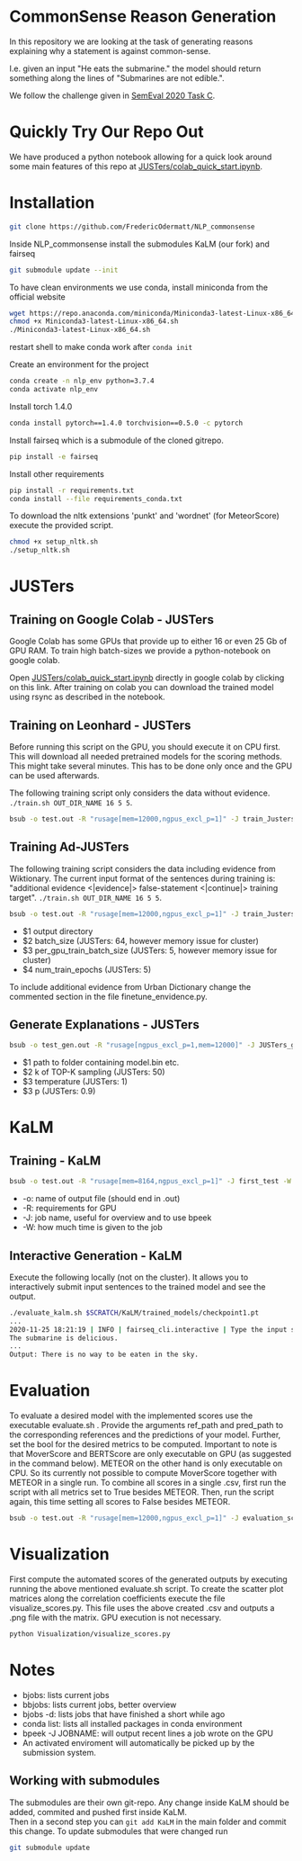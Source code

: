 # CommonSense Reason Generation

In this repository we are looking at the task of generating reasons explaining why a statement is against common-sense.

I.e. given an input "He eats the submarine." the model should return something along the lines of "Submarines are not edible.".

We follow the challenge given in [SemEval 2020 Task C](https://competitions.codalab.org/competitions/21080#learn_the_details).

# Quickly Try Our Repo Out

We have produced a python notebook allowing for a quick look around some main features of this repo at [JUSTers/colab_quick_start.ipynb](https://colab.research.google.com/github/FredericOdermatt/NLP_commonsense/blob/master/JUSTers/colab_quick_start.ipynb).

# Installation

```bash
git clone https://github.com/FredericOdermatt/NLP_commonsense
```

Inside NLP_commonsense install the submodules KaLM (our fork) and fairseq
```bash
git submodule update --init
```

To have clean environments we use conda, install miniconda from the official website
```bash
wget https://repo.anaconda.com/miniconda/Miniconda3-latest-Linux-x86_64.sh
chmod +x Miniconda3-latest-Linux-x86_64.sh
./Miniconda3-latest-Linux-x86_64.sh
```

restart shell to make conda work after  `conda init`

Create an environment for the project
```bash
conda create -n nlp_env python=3.7.4
conda activate nlp_env
```
Install torch 1.4.0
```bash
conda install pytorch==1.4.0 torchvision==0.5.0 -c pytorch
```
Install fairseq which is a submodule of the cloned gitrepo.
```bash
pip install -e fairseq
```

Install other requirements
```bash
pip install -r requirements.txt
conda install --file requirements_conda.txt
```


To download the nltk extensions 'punkt' and 'wordnet' (for MeteorScore) execute the provided script.
```bash
chmod +x setup_nltk.sh
./setup_nltk.sh
```

# JUSTers

## Training on Google Colab - JUSTers

Google Colab has some GPUs that provide up to either 16 or even 25 Gb of GPU RAM. To train high batch-sizes we provide a python-notebook on google colab.

Open [JUSTers/colab_quick_start.ipynb](https://colab.research.google.com/github/FredericOdermatt/NLP_commonsense/blob/master/JUSTers/colab_quick_start.ipynb) directly in google colab by clicking on this link. After training on colab you can download the trained model using rsync as described in the notebook.

## Training on Leonhard - JUSTers

Before running this script on the GPU, you should execute it on CPU first. This will download all needed pretrained models for the scoring methods. This might take several minutes. This has to be done only once and the GPU can be used afterwards. 

The following training script only considers the data without evidence.
`./train.sh OUT_DIR_NAME 16 5 5`.
```bash
bsub -o test.out -R "rusage[mem=12000,ngpus_excl_p=1]" -J train_Justers -W 4:00 ./train.sh ${SCRATCH}/JUSTers/first_try 16 5 5
```
## Training Ad-JUSTers

The following training script considers the data including evidence from Wiktionary. The current input format of the sentences during training is: "additional evidence <|evidence|> false-statement <|continue|> training target".
`./train.sh OUT_DIR_NAME 16 5 5`.
```bash
bsub -o test.out -R "rusage[mem=12000,ngpus_excl_p=1]" -J train_Justers -W 4:00 ./train_with_evidence.sh PATH_TO_MODEL_FOLDER 16 5 5
```

* $1 output directory
* $2 batch_size (JUSTers: 64, however memory issue for cluster) 
* $3 per_gpu_train_batch_size (JUSTers: 5, however memory issue for cluster)
* $4 num_train_epochs (JUSTers: 5)

To include additional evidence from Urban Dictionary change the commented section in the file finetune_envidence.py.

## Generate Explanations - JUSTers

```bash
bsub -o test_gen.out -R "rusage[ngpus_excl_p=1,mem=12000]" -J JUSTers_generate -W 4:00 ./generate.sh PATH_TO_MODEL_FOLDER 5 1 0.9
```
* $1 path to folder containing model.bin etc.
* $2 k of TOP-K sampling (JUSTers: 50)
* $3 temperature (JUSTers: 1) 
* $3 p (JUSTers: 0.9)

# KaLM

## Training - KaLM
```bash
bsub -o test.out -R "rusage[mem=8164,ngpus_excl_p=1]" -J first_test -W 4:00 <<< "NLP_commonsense/train_kalm.sh"
```

* -o: name of output file (should end in .out)
* -R: requirements for GPU
* -J: job name, useful for overview and to use bpeek
* -W: how much time is given to the job

## Interactive Generation - KaLM

Execute the following locally (not on the cluster). It allows you to interactively submit input sentences to the trained model and see the output.
```bash
./evaluate_kalm.sh $SCRATCH/KaLM/trained_models/checkpoint1.pt
...
2020-11-25 18:21:19 | INFO | fairseq_cli.interactive | Type the input sentence and press return:
The submarine is delicious.
...
Output: There is no way to be eaten in the sky.
```

# Evaluation

To evaluate a desired model with the implemented scores use the executable evaluate.sh .
Provide the arguments ref_path and pred_path to the corresponding references and the predictions of your model.
Further, set the bool for the desired metrics to be computed. Important to note is that MoverScore and BERTScore are only executable on GPU (as suggested in the command below). METEOR on the other hand is only executable on CPU. So its currently not possible to compute MoverScore together with METEOR in a single run. To combine all scores in a single .csv, first run the script with all metrics set to True besides METEOR. Then, run the script again, this time setting all scores to False besides METEOR.
```bash
bsub -o test.out -R "rusage[mem=12000,ngpus_excl_p=1]" -J evaluation_scores -W 4:00 ./evaluate.sh data100/references_complete.csv data100/kalm.csv
```

# Visualization

First compute the automated scores of the generated outputs by executing running the above mentioned evaluate.sh script.
To create the scatter plot matrices along the correlation coefficients execute the file visualize_scores.py. This file uses the above created .csv and outputs a .png file with the matrix. GPU execution is not necessary.
```bash
python Visualization/visualize_scores.py
```

# Notes

* bjobs: lists current jobs
* bbjobs: lists current jobs, better overview
* bjobs -d: lists jobs that have finished a short while ago
* conda list: lists all installed packages in conda environment
* bpeek -J JOBNAME: will output recent lines a job wrote on the GPU
* An activated enviroment will automatically be picked up by the submission system.


## Working with submodules

The submodules are their own git-repo. Any change inside KaLM should be added, commited and pushed first inside KaLM. \
Then in a second step you can `git add KaLM` in the main folder and commit this change. To update submodules that were changed run
```bash
git submodule update
```
